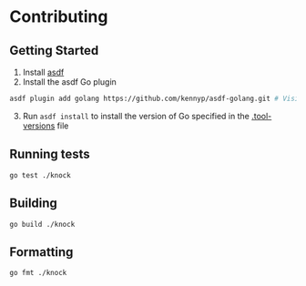# Contributing

## Getting Started

1. Install [asdf](https://asdf-vm.com)
2. Install the asdf Go plugin

```bash
asdf plugin add golang https://github.com/kennyp/asdf-golang.git # Visit that repository to see installation prerequisites
```

3. Run `asdf install` to install the version of Go specified in the [.tool-versions](.tool-versions) file

## Running tests

`go test ./knock`

## Building

`go build ./knock`

## Formatting

`go fmt ./knock`

